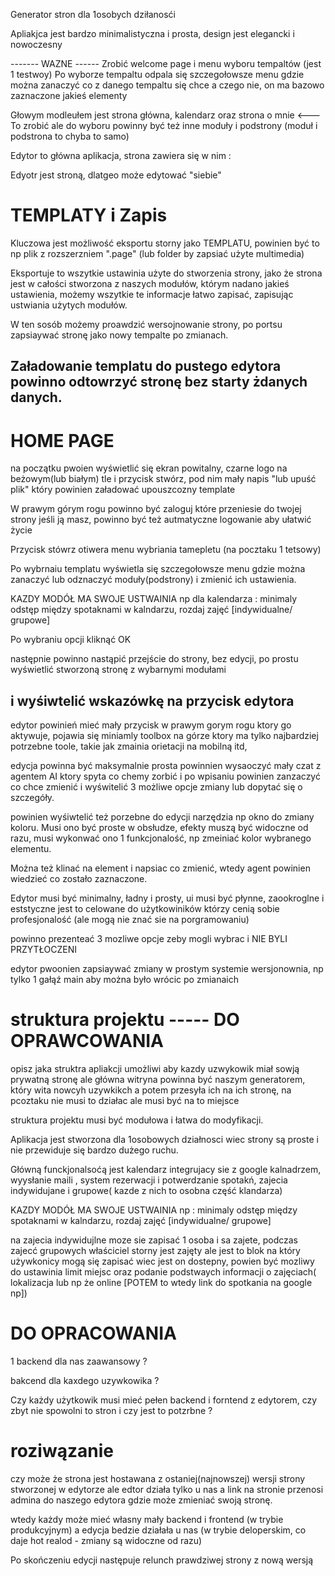 Generator stron dla 1osobych dziłanosći

Apliakjca jest bardzo minimalistyczna i prosta, design jest elegancki i nowoczesny 

------- WAZNE ------ 
Zrobić welcome page i menu wyboru tempaltów (jest 1 testwoy)
Po wyborze tempaltu odpala się szczegołowsze menu gdzie można zanaczyć co z danego tempaltu się chce a czego nie, on ma bazowo zaznaczone jakieś elementy

Głowym modleułem jest strona główna, kalendarz oraz strona o mnie <--- To zrobić
ale do wyboru powinny być też inne moduły i podstrony (moduł i podstrona to chyba to samo) 

Edytor to główna aplikacja, strona zawiera się w nim :
<Edytor>
    <Strona>
        <Kalendarz></Kalendarz>
    </Strona>
</Edytor>

Edyotr jest stroną, dlatgeo może edytować "siebie"

# TEMPLATY i Zapis
Kluczowa jest możliwość eksportu storny jako TEMPLATU, 
powinien być to np plik z rozszerzniem ".page" (lub folder by zapsiać użyte multimedia)

Eksportuje to wszytkie ustawinia użyte do stworzenia strony,
jako że strona jest w całości stworzona z naszych modułów, którym nadano jakieś ustawienia, możemy wszytkie te informacje łatwo zapisać, zapisując ustwiania użytych modułów.

W ten sosób możemy proawdzić wersojnowanie strony, po portsu zapsiaywać stronę jako nowy tempalte po zmianach. 

Załadowanie templatu do pustego edytora powinno odtowrzyć stronę bez starty żdanych danych.
------------------------------------------------

# HOME PAGE
na początku pwoien wyświetlić się ekran powitalny, czarne logo na beżowym(lub białym) tle i przycisk stwórz, pod nim mały napis "lub upuść plik" który powinien załadować upouszcozny template

W prawym górym rogu powinno być zaloguj które przeniesie do twojej strony jeśli ją masz,
powinno być też autmatyczne logowanie aby ułatwić życie

Przycisk stówrz otiwera menu wybriania tamepletu (na pocztaku 1 tetsowy)

Po wybrnaiu templatu wyświetla się szczegołowsze menu gdzie można zanaczyć lub odznaczyć moduły(podstrony) i zmienić ich ustawienia.

KAZDY MODÓŁ MA SWOJE USTWAINIA np dla kalendarza :
minimaly odstęp między spotaknami w kalndarzu,
rozdaj zajęć [indywidualne/ grupowe]

Po wybraniu opcji kliknąć OK

następnie powinno nastąpić przejście do strony, bez edycji, po prostu wyświetlić stworzoną stronę z wybarnymi modułami

## i wyśiwtelić wskazówkę na przycisk edytora

edytor powinień mieć mały przycisk w prawym gorym rogu ktory go aktywuje,
pojawia się miniamly toolbox na górze ktory ma tylko najbardziej potrzebne toole, takie jak zmainia orietacji na mobilną itd,

edycja powinna być maksymalnie prosta powinnien wysaoczyć mały czat z agentem AI ktory spyta co chemy zorbić i po wpisaniu powinien zanzaczyć co chce zmienić i wyświtelić 3 możliwe opcje zmiany lub dopytać się o szczegóły.

powinien wyśiwtelić też porzebne do edycji narzędzia np okno do zmiany koloru. Musi ono być proste w obsłudze, efekty muszą być widoczne od razu, musi wykonwać ono 1 funkcjonalość, np zmeiniać kolor wybranego elementu.

Można też klinać na element i napsiac co zmienić, wtedy agent powinien wiedzieć co zostało zaznaczone.

Edytor musi być minimalny, ładny i prosty, ui musi być płynne, zaookroglne i eststyczne 
jest to celowane do użytkowiników którzy cenią sobie profesjonalość (ale mogą nie znać sie na porgramowaniu)

powinno prezenteać 3 mozliwe opcje zeby mogli wybrac i NIE BYLI PRZYTŁOCZENI

edytor pwoonien zapsiaywać zmiany w prostym systemie wersjonownia, np tylko 1 gałąź main aby można było wrócic po zmianaich

# struktura projektu ----- DO OPRAWCOWANIA
opisz jaka struktra apliakcji umożliwi aby kazdy uzwykowik miał sowją prywatną stronę ale główna witryna powinna być naszym generatorem, który wita nowcyh uzywkikch a potem przesyła ich na ich stronę, na pcoztaku nie musi to działac ale musi być na to miejsce 

struktura projektu musi być modułowa i łatwa do modyfikacji.

Aplikacja jest stworzona dla 1osobowych działnosci wiec strony są proste i nie przewiduje się bardzo dużego ruchu.

Główną funckjonalsoćą jest kalendarz integrujacy sie z google kalnadrzem, wyysłanie maili , system rezerwacji i potwerdzanie spotakń, zajecia indywidujane i grupowe( kazde z nich to osobna część klandarza)

KAZDY MODÓŁ MA SWOJE USTWAINIA np :
minimaly odstęp między spotaknami w kalndarzu,
rozdaj zajęć [indywidualne/ grupowe]

na zajecia indywidujlne moze sie zapisać 1 osoba i sa zajete, 
podczas zajecć grupowych właściciel storny jest zajęty ale
jest to blok na który używkonicy mogą się zapisać wiec jest on dostepny,
powien być mozliwy do ustawinia limit miejsc oraz podanie podstwaych informacji o zajęciach( lokalizacja lub np że online [POTEM to wtedy link do spotkania na google np])

# DO OPRACOWANIA

1 backend dla nas zaawansowy ?

bakcend dla kaxdego uzywkowika ?

Czy każdy użytkowik musi mieć pełen backend i forntend z edytorem, czy zbyt nie spowolni to stron i czy jest to potzrbne ?

# roziwązanie
czy może że strona jest hostawana z ostaniej(najnowszej) wersji strony stworzonej w edytorze ale edtor działa tylko u nas a link na stronie przenosi admina do naszego edytora gdzie może zmieniać swoją stronę.

wtedy każdy może mieć własny mały backend i frontend (w trybie produkcyjnym)
a edycja bedzie działała u nas (w trybie deloperskim, co daje hot realod - zmiany są widoczne od razu)

Po skończeniu edycji następuje relunch prawdziwej strony z nową wersją